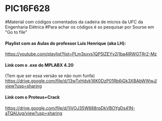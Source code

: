 # PIC16F628
#Material com códigos comentados da cadeira de micros da UFC da Engenharia Elétrica
#Para achar os códigos é so pesquisar por Sourse em "Go to file"

#### Playlist com as Aulas do professor Luis Henrique (aka LH): #########
https://youtube.com/playlist?list=PLm3sxvs1QP5lZEYv2j1ba4IRWGTRr2-Mz


#### Link com o .exe do MPLABX 4.20 ##### 
(Tem que ser essa versão se não num funfa)
https://drive.google.com/file/d/13wTxHdvk16K0DzP01Rb6jGk3XBAbWWwJ/view?usp=sharing


#### Link com o Proteus+Crack ###########

https://drive.google.com/file/d/1iVOJ35W688rpDkVBOYgDs41N-aTQAUug/view?usp=sharing
